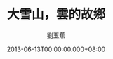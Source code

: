 ---
issue: 23
title: 大雪山，雲的故鄉
author: 劉玉蕉
language: 大埔
date: 2013-06-13T00:00:00.000+08:00
topic: 景點
difficulty: 3
wikidata: Q98095825
wikidata_link: https://www.wikidata.org/wiki/Q98095825
---